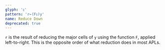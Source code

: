 ```yaml
---
glyph: '⤈'
pattern: 'r←(F⤈)y'
name: Reduce Down
deprecated: true
---
```


`r` is the result of reducing the major cells of `y` using the function `F`, applied left-to-right. This is the opposite order of what reduction does in most APLs.